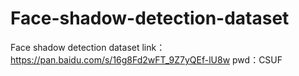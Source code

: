 # Face-shadow-detection-dataset
Face shadow detection dataset
link：https://pan.baidu.com/s/16g8Fd2wFT_9Z7yQEf-lU8w 
pwd：CSUF
